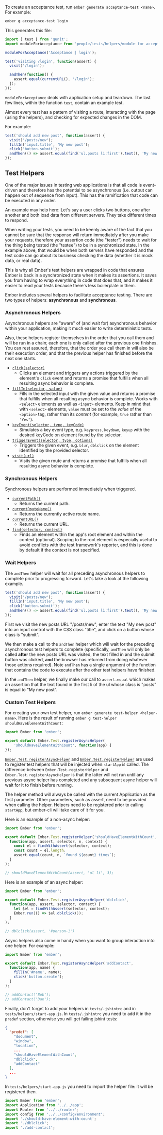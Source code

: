 To create an acceptance test, run `ember generate acceptance-test <name>`.
For example:

```bash
ember g acceptance-test login
```

This generates this file:

```javascript {data-filename=tests/acceptance/login-test.js}
import { test } from 'qunit';
import moduleForAcceptance from 'people/tests/helpers/module-for-acceptance';

moduleForAcceptance('Acceptance | login');

test('visiting /login', function(assert) {
  visit('/login');

  andThen(function() {
    assert.equal(currentURL(), '/login');
  });
});
```

`moduleForAcceptance` deals with application setup and teardown. The last few lines, within
the function `test`, contain an example test.

Almost every test has a pattern of visiting a route, interacting with the page
(using the helpers), and checking for expected changes in the DOM.

For example:

```javascript {data-filename=tests/acceptance/new-post-appears-first-test.js}
test('should add new post', function(assert) {
  visit('/posts/new');
  fillIn('input.title', 'My new post');
  click('button.submit');
  andThen(() => assert.equal(find('ul.posts li:first').text(), 'My new post'));
});
```

## Test Helpers

One of the major issues in testing web applications is that all code is
event-driven and therefore has the potential to be asynchronous (i.e. output can
happen out of sequence from input). This has the ramification that code can be
executed in any order.

An example may help here: Let's say a user clicks two buttons, one after another
and both load data from different servers. They take different times to respond.

When writing your tests, you need to be keenly aware of the fact that you cannot
be sure that the response will return immediately after you make your requests,
therefore your assertion code (the "tester") needs to wait for the thing being
tested (the "testee") to be in a synchronized state. In the example above, that
would be when both servers have responded and the test code can go about its
business checking the data (whether it is mock data, or real data).

This is why all Ember's test helpers are wrapped in code that ensures Ember is
back in a synchronized state when it makes its assertions. It saves you from
having to wrap everything in code that does that, and it makes it easier to read
your tests because there's less boilerplate in them.

Ember includes several helpers to facilitate acceptance testing. There are two
types of helpers: **asynchronous** and **synchronous**.

### Asynchronous Helpers

Asynchronous helpers are "aware" of (and wait for) asynchronous behavior within
your application, making it much easier to write deterministic tests.

Also, these helpers register themselves in the order that you call them and will
be run in a chain; each one is only called after the previous one finishes. You can rest assured, therefore, that the order you call them in will also
be their execution order, and that the previous helper has finished before the
next one starts.

* [`click(selector)`][1]
    - Clicks an element and triggers any actions triggered by the element's `click`
    event and returns a promise that fulfills when all resulting async behavior
    is complete.
* [`fillIn(selector, value)`][2]
    - Fills in the selected input with the given value and returns a promise that
     fulfills when all resulting async behavior is complete. Works with `<select>` elements as well as `<input>` elements. Keep in mind that with `<select>` elements, `value` must be set to the _value_ of the `<option>` tag, rather than its _content_ (for example, `true` rather than `"Yes"`).
* [`keyEvent(selector, type, keyCode)`][3]
    - Simulates a key event type, e.g. `keypress`, `keydown`, `keyup` with the
    desired keyCode on element found by the selector.
* [`triggerEvent(selector, type, options)`][4]
    - Triggers the given event, e.g. `blur`, `dblclick` on the element identified
    by the provided selector.
* [`visit(url)`][5]
    - Visits the given route and returns a promise that fulfills when all resulting
     async behavior is complete.

### Synchronous Helpers

Synchronous helpers are performed immediately when triggered.

* [`currentPath()`][6]
    - Returns the current path.
* [`currentRouteName()`][7]
    - Returns the currently active route name.
* [`currentURL()`][8]
    - Returns the current URL.
* [`find(selector, context)`][9]
    - Finds an element within the app's root element and within the context
    (optional). Scoping to the root element is especially useful to avoid
    conflicts with the test framework's reporter, and this is done by default
    if the context is not specified.

### Wait Helpers

The `andThen` helper will wait for all preceding asynchronous helpers to
complete prior to progressing forward. Let's take a look at the following
example.

```javascript {data-filename=tests/acceptance/new-post-appears-first-test.js}
test('should add new post', function(assert) {
  visit('/posts/new');
  fillIn('input.title', 'My new post');
  click('button.submit');
  andThen(() => assert.equal(find('ul.posts li:first').text(), 'My new post'));
});
```

First we visit the new posts URL "/posts/new", enter the text "My new post"
into an input control with the CSS class "title", and click on a button whose
class is "submit".

We then make a call to the `andThen` helper which will wait for the preceding
asynchronous test helpers to complete (specifically, `andThen` will only be
called **after** the new posts URL was visited, the text filled in and the
submit button was clicked, **and** the browser has returned from doing whatever
those actions required). Note `andThen` has a single argument of the function
that contains the code to execute after the other test helpers have finished.

In the `andThen` helper, we finally make our call to `assert.equal` which makes an
assertion that the text found in the first li of the ul whose class is "posts"
is equal to "My new post".

[1]: http://emberjs.com/api/classes/Ember.Test.html#method_click
[2]: http://emberjs.com/api/classes/Ember.Test.html#method_fillIn
[3]: http://emberjs.com/api/classes/Ember.Test.html#method_keyEvent
[4]: http://emberjs.com/api/classes/Ember.Test.html#method_triggerEvent
[5]: http://emberjs.com/api/classes/Ember.Test.html#method_visit
[6]: http://emberjs.com/api/classes/Ember.Test.html#method_currentPath
[7]: http://emberjs.com/api/classes/Ember.Test.html#method_currentRouteName
[8]: http://emberjs.com/api/classes/Ember.Test.html#method_currentURL
[9]: http://emberjs.com/api/classes/Ember.Test.html#method_find

### Custom Test Helpers

For creating your own test helper, run `ember generate test-helper
<helper-name>`. Here is the result of running `ember g test-helper
shouldHaveElementWithCount`:

```javascript {data-filename=tests/helpers/should-have-element-with-count.js}
import Ember from 'ember';

export default Ember.Test.registerAsyncHelper(
    'shouldHaveElementWithCount', function(app) {
});
```

[`Ember.Test.registerAsyncHelper`][10] and [`Ember.Test.registerHelper`][11]
are used to register test helpers that will be injected when `startApp` is
called. The difference between `Ember.Test.registerHelper` and
`Ember.Test.registerAsyncHelper` is that the latter will not run until any
previous async helper has completed and any subsequent async helper will wait
for it to finish before running.

[10]: http://emberjs.com/api/classes/Ember.Test.html#method_registerAsyncHelper
[11]: http://emberjs.com/api/classes/Ember.Test.html#method_registerHelper

The helper method will always be called with the current Application as the
first parameter. Other parameters, such as assert, need to be provided when calling the helper. Helpers need to be registered prior to calling
`startApp`, but ember-cli will take care of it for you.

Here is an example of a non-async helper:

```javascript {data-filename=tests/helpers/should-have-element-with-count.js}
import Ember from 'ember';

export default Ember.Test.registerHelper('shouldHaveElementWithCount',
  function(app, assert, selector, n, context) {
    const el = findWithAssert(selector, context);
    const count = el.length;
    assert.equal(count, n, `found ${count} times`);
  }
);

// shouldHaveElementWithCount(assert, 'ul li', 3);
```

Here is an example of an async helper:

```javascript {data-filename=tests/helpers/dblclick.js}
import Ember from 'ember';

export default Ember.Test.registerAsyncHelper('dblclick',
  function(app, assert, selector, context) {
    let $el = findWithAssert(selector, context);
    Ember.run(() => $el.dblclick());
  }
);

// dblclick(assert, '#person-1')
```

Async helpers also come in handy when you want to group interaction
into one helper. For example:

```javascript {data-filename=tests/helpers/add-contact.js}
import Ember from 'ember';

export default Ember.Test.registerAsyncHelper('addContact',
  function(app, name) {
    fillIn('#name', name);
    click('button.create');
  }
);

// addContact('Bob');
// addContact('Dan');
```

Finally, don't forget to add your helpers in `tests/.jshintrc` and in
`tests/helpers/start-app.js`. In `tests/.jshintrc` you need to add it in the
`predef` section, otherwise you will get failing jshint tests:

```json {data-filename="tests/.jshintrc"}
{
  "predef": [
    "document",
    "window",
    "location",
    ...
    "shouldHaveElementWithCount",
    "dblclick",
    "addContact"
  ],
  ...
}
```

In `tests/helpers/start-app.js` you need to import the helper file: it
will be registered then.

```javascript {data-filename=tests/helpers/start-app.js}
import Ember from 'ember';
import Application from '../../app';
import Router from '../../router';
import config from '../../config/environment';
import './should-have-element-with-count';
import './dblclick';
import './add-contact';
```
